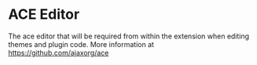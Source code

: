 # ACE Editor

The ace editor that will be required from within the extension when editing themes and plugin code. More information at https://github.com/ajaxorg/ace